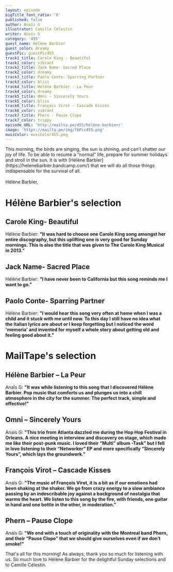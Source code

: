 ```yaml
---
layout: episode
bigTitle_font_ratio: '6'
published: false
author: Anaïs G
illustrator: Camille Célestin
writer: Anaïs G
category: '455'
guest_name: Hélène Barbier
guest_color: dreamy
guestPic: guestPic455
track1_title: Carole King - Beautiful
track1_color: vibrant
track2_title: Jack Name- Sacred Place
track2_color: dreamy
track3_title: Paolo Conte- Sparring Partner
track3_color: bliss
track4_title: Hélène Barbier - La Peur
track4_color: dreamy
track5_title: Omni - Sincerely Yours
track5_color: bliss
track6_title: François Virot - Cascade Kisses
track6_color: vibrant
track7_title: Phern - Pause Clope
track7_color: trippy
episode_URL: 'http://mailta.pe/455/hélène-barbier/'
image: 'https://mailta.pe/img/fbPic455.png'
musiColor: musiColor455.png
---
```

<p id="introduction">This morning, the birds are singing, the sun is shining, and can’t shatter our joy of life. To be able to resume a “normal” life, prepare for summer holidays and stroll in the sun. It is with [Hélène Barbier](https://helenebarbier.bandcamp.com/) that we will do all those things indispensable for the survival of all.
  <br><br>
 Hélène Barbier,  
</p>

# Hélène Barbier's selection

## Carole King- Beautiful
Hélène Barbier: **"**It was hard to choose one Carole King song amongst her entire discography, but this uplifting one is very good for Sunday mornings. This is also the title that was given to The Carole King Musical in 2013.**"**

## Jack Name- Sacred Place
Hélène Barbier: **"**I have never been to California but this song reminds me I want to go.**"**

## Paolo Conte- Sparring Partner
Hélène Barbier: **"**I would hear this song very often at home when I was a child and it stuck with me until now. To this day I still have no idea what the Italian lyrics are about or I keep forgetting but I noticed the word 'memoria' and invented for myself a whole story about getting old and feeling good about it.**"**

# MailTape's selection

## Hélène Barbier  – La Peur 
Anaïs G: **"**It was while listening to this song that I discovered Hélène Barbier. Pop music that comforts us and plunges us into a chill atmosphere in the city for the summer. The perfect track, simple and effective!**"**

## Omni  – Sincerely Yours
Anaïs G: **"**This trio from Atlanta dazzled me during the Hop Hop Festival in Orleans. A nice meeting in interview and discovery on stage, which made me like their post-punk music. I loved their “Multi” album -Task” but I fell in love listening to their “Networker” EP and more specifically “Sincerely Yours”, which lays the groundwork.**"**

## François Virot – Cascade Kisses
Anaïs G: **"**The music of François Virot, it is a bit as if our emotions had been shaking at the shaker. We go from crazy energy to a slow ambiance passing by an indescribable joy against a background of nostalgia that warms the heart. We listen to this song by the fire, with friends, one guitar in hand and one bottle in the other, in moderation.**"**

## Phern – Pause Clope
Anaïs G: **"**We end with a touch of originality with the Montreal band Phern, and their “Pause Clope” that we should give ourselves even if we don’t smoke!**"**

<p id="outroduction">That's all for this morning! As always, thank you so much for listening with us. So much love to Hélène Barbier for the delightful Sunday selections and to Camille Célestin.

